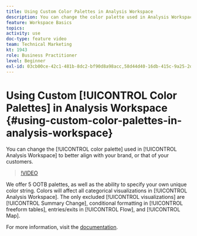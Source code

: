 ```yaml
---
title: Using Custom Color Palettes in Analysis Workspace
description: You can change the color palette used in Analysis Workspace to better align with your brand, or that of your customers.
feature: Workspace Basics
topics: 
activity: use
doc-type: feature video
team: Technical Marketing
kt: 1943
role: Business Practitioner
level: Beginner
exl-id: 03cb00ce-42c1-481b-8dc2-bf90d8a98acc,58d44d40-16db-415c-9a25-2d43a4c6455f,58d44d40-16db-415c-9a25-2d43a4c6455f,03cb00ce-42c1-481b-8dc2-bf90d8a98acc
---
```

# Using Custom [!UICONTROL Color Palettes] in Analysis Workspace {#using-custom-color-palettes-in-analysis-workspace}

You can change the [!UICONTROL color palette] used in [!UICONTROL Analysis Workspace] to better align with your brand, or that of your customers.

>[!VIDEO](https://video.tv.adobe.com/v/23876/?quality=12)

We offer 5 OOTB palettes, as well as the ability to specify your own unique color string. Colors will affect all categorical visualizations in [!UICONTROL Analysis Workspace]. The only excluded [!UICONTROL visualizations] are [!UICONTROL Summary Change], conditional formatting in [!UICONTROL freeform tables], entries/exits in [!UICONTROL Flow], and [!UICONTROL Map].

For more information, visit the [documentation](https://marketing.adobe.com/resources/help/en_US/analytics/analysis-workspace/color_palettes.html).
